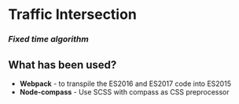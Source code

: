 # Traffic Intersection
### _Fixed time algorithm_


## What has been used?
- **Webpack** - to transpile the ES2016 and ES2017 code into ES2015
- **Node-compass** - Use SCSS with compass as CSS preprocessor
